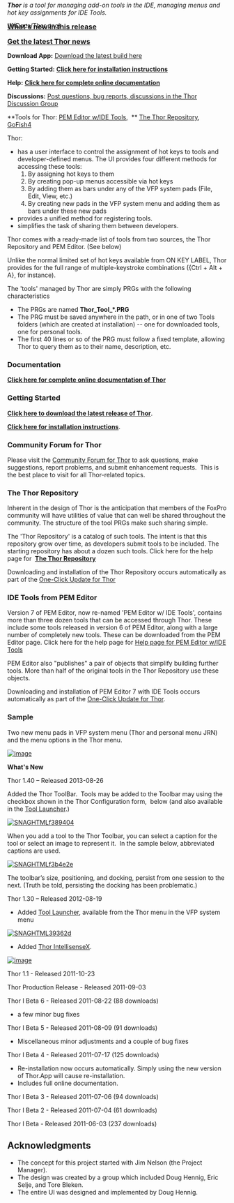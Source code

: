 <div>![](Docs/Thor.png)</div>

<div style="text-align: right; margin-top: -200px;">![](Docs/Thor_image.png)<span style="font-size: x-large;">Tool manager for FoxPro</span>

Version 1.40 Released 2013-08-26

[What's new in this release](#WhatsNew)

_Requires VFP9_

</div>

_**Thor** is a tool for managing add-on tools in the IDE, managing menus and hot key assignments for IDE Tools._

[**<span style="font-size: medium;">What's new in this release</span>**](#WhatsNew)

<span style="font-size: medium;">[**Get the latest Thor news**](Docs/Thor%20News.html)</span>

**Download App:** [Download the latest build here](http://vfpxrepository.com/dl/thorupdate/thor/Thor.zip)

**Getting Started:** **[Click here for installation instructions](Docs/Thor%20Install.html)**

**Help:** **[Click here for complete online documentation](Docs/Thor%20Help.html)**

**Discussions:** [Post questions, bug reports, discussions in the Thor Discussion Group](http://groups.google.com/group/FoxProThor)

**Tools for Thor: [PEM Editor w/IDE Tools](http://vfpx.codeplex.com/wikipage?title=PEM%20Editor%20IDE%20Tools%20Help),  ** [The Thor Repository](Docs/Thor%20Repository.html),   [GoFish4](http://vfpx.codeplex.com/wikipage?title=GoFish)  

Thor:

*   has a user interface to control the assignment of hot keys to tools and developer-defined menus. The UI provides four different methods for accessing these tools:
    1.  By assigning hot keys to them
    2.  By creating pop-up menus accessible via hot keys
    3.  By adding them as bars under any of the VFP system pads (File, Edit, View, etc.)
    4.  By creating new pads in the VFP system menu and adding them as bars under these new pads
*   provides a unified method for registering tools.
*   simplifies the task of sharing them between developers.

Thor comes with a ready-made list of tools from two sources, the Thor Repository and PEM Editor. (See below)

Unlike the normal limited set of hot keys available from ON KEY LABEL, Thor provides for the full range of multiple-keystroke combinations ({Ctrl + Alt + A}, for instance). 

The 'tools' managed by Thor are simply PRGs with the following characteristics

*   The PRGs are named **Thor_Tool_*.PRG**
*   The PRG must be saved anywhere in the path, or in one of two Tools folders (which are created at installation) -- one for downloaded tools, one for personal tools.
*   The first 40 lines or so of the PRG must follow a fixed template, allowing Thor to query them as to their name, description, etc.

### Documentation

**[Click here for complete online documentation of Thor](Docs/Thor%20Help.html)**

### Getting Started

**[Click here to download the latest release of Thor](http://vfpxrepository.com/dl/thorupdate/thor/Thor.zip)**.

**[Click here for installation instructions](Docs/Thor%20Install.html)**.

### Community Forum for Thor

Please visit the [Community Forum for Thor](http://groups.google.com/group/FoxProThor) to ask questions, make suggestions, report problems, and submit enhancement requests.  This is the best place to visit for all Thor-related topics.

### The Thor Repository

Inherent in the design of Thor is the anticipation that members of the FoxPro community will have utilities of value that can well be shared throughout the community. The structure of the tool PRGs make such sharing simple.  

The 'Thor Repository' is a catalog of such tools. The intent is that this repository grow over time, as developers submit tools to be included. The starting repository has about a dozen such tools. Click here for the help page for  [**The Thor Repository**](Docs/Thor%20Repository.html)  

Downloading and installation of the Thor Repository occurs automatically as part of the [One-Click Update for Thor](Docs/Thor%20One-Cick%20Update.html)

### IDE Tools from PEM Editor

Version 7 of PEM Editor, now re-named 'PEM Editor w/ IDE Tools', contains more than three dozen tools that can be accessed through Thor. These include some tools released in version 6 of PEM Editor, along with a large number of completely new tools. These can be downloaded from the PEM Editor page. Click here for the help page for [Help page for PEM Editor w/IDE Tools](Docs/PEM%20Editor%20IDE%20Tools%20Help.html)  

PEM Editor also "publishes" a pair of objects that simplify building further tools. More than half of the original tools in the Thor Repository use these objects.  

Downloading and installation of PEM Editor 7 with IDE Tools occurs automatically as part of the [One-Click Update for Thor](Docs/Thor%20One-Cick%20Update.html).

### Sample

Two new menu pads in VFP system menu (Thor and personal menu JRN) and the menu options in the Thor menu.

[![image](http://download-codeplex.sec.s-msft.com/Download?ProjectName=vfpx&DownloadId=472384 "image")](http://download-codeplex.sec.s-msft.com/Download?ProjectName=vfpx&DownloadId=472383)


<a name="WhatsNew">**What's New**</a>

Thor 1.40 – Released 2013-08-26

Added the Thor ToolBar.  Tools may be added to the Toolbar may using the checkbox shown in the Thor Configuration form,  below (and also available in the [Tool Launcher](http://vfpx.codeplex.com/wikipage?title=Tool%20Launcher).)

[![SNAGHTMLf389404](http://download-codeplex.sec.s-msft.com/Download?ProjectName=vfpx&DownloadId=721431 "SNAGHTMLf389404")](http://download-codeplex.sec.s-msft.com/Download?ProjectName=vfpx&DownloadId=721430)

When you add a tool to the Thor Toolbar, you can select a caption for the tool or select an image to represent it.  In the sample below, abbreviated captions are used.

[![SNAGHTMLf3b4e2e](http://download-codeplex.sec.s-msft.com/Download?ProjectName=vfpx&DownloadId=721433 "SNAGHTMLf3b4e2e")](http://download-codeplex.sec.s-msft.com/Download?ProjectName=vfpx&DownloadId=721432)

The toolbar’s size, positioning, and docking, persist from one session to the next. (Truth be told, persisting the docking has been problematic.)

Thor 1.30 – Released 2012-08-19

*   Added [Tool Launcher](http://vfpx.codeplex.com/wikipage?title=Tool%20Launcher), available from the Thor menu in the VFP system menu

<a name="WhatsNew"></a>[![SNAGHTML39362d](http://download-codeplex.sec.s-msft.com/Download?ProjectName=vfpx&DownloadId=472140 "SNAGHTML39362d")](http://download-codeplex.sec.s-msft.com/Download?ProjectName=vfpx&DownloadId=472139)

*   Added [Thor IntellisenseX](http://vfpx.codeplex.com/wikipage?title=Thor%20IntellisenseX).

[![image](http://download-codeplex.sec.s-msft.com/Download?ProjectName=vfpx&DownloadId=471655 "image")](http://download-codeplex.sec.s-msft.com/Download?ProjectName=vfpx&DownloadId=471654)

Thor 1.1 - Released 2011-10-23  

Thor Production Release - Released 2011-09-03  

Thor I Beta 6 - Released 2011-08-22 (88 downloads)

*   a few minor bug fixes

Thor I Beta 5 - Released 2011-08-09 (91 downloads)

*   Miscellaneous minor adjustments and a couple of bug fixes

Thor I Beta 4 - Released 2011-07-17 (125 downloads)

*   Re-installation now occurs automatically. Simply using the new version of Thor.App will cause re-installation.
*   Includes full online documentation.

Thor I Beta 3 - Released 2011-07-06 (94 downloads)  

Thor I Beta 2 - Released 2011-07-04 (61 downloads)  

Thor I Beta - Released 2011-06-03 (237 downloads)

## Acknowledgments

*   The concept for this project started with Jim Nelson (the Project Manager).
*   The design was created by a group which included Doug Hennig, Eric Selje, and Tore Bleken.
*   The entire UI was designed and implemented by Doug Hennig.
